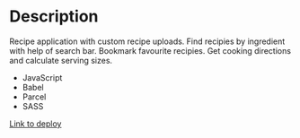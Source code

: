 # Description

Recipe application with custom recipe uploads. Find recipies by ingredient with help of search bar. Bookmark favourite recipies. Get cooking directions and calculate serving sizes.

- JavaScript 
- Babel
- Parcel
- SASS

[Link to deploy](https://forkify-tonyk.netlify.app/)

